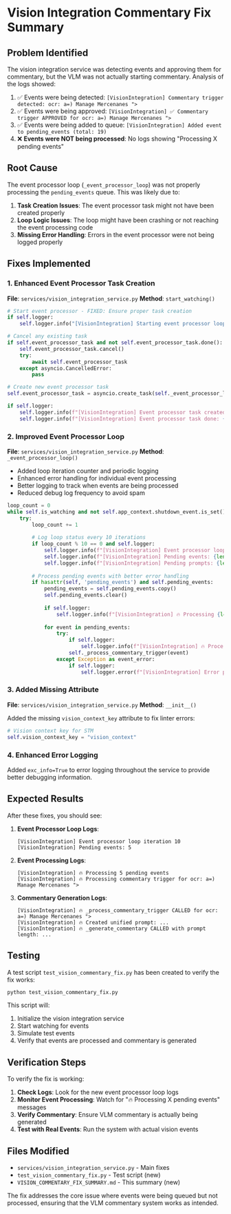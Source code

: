 # Vision Integration Commentary Fix Summary

## Problem Identified

The vision integration service was detecting events and approving them for commentary, but the VLM was not actually starting commentary. Analysis of the logs showed:

1. ✅ Events were being detected: `[VisionIntegration] Commentary trigger detected: ocr: a=) Manage Mercenanes ">`
2. ✅ Events were being approved: `[VisionIntegration] ✅ Commentary trigger APPROVED for ocr: a=) Manage Mercenanes ">`
3. ✅ Events were being added to queue: `[VisionIntegration] Added event to pending_events (total: 19)`
4. ❌ **Events were NOT being processed**: No logs showing "Processing X pending events"

## Root Cause

The event processor loop (`_event_processor_loop`) was not properly processing the `pending_events` queue. This was likely due to:

1. **Task Creation Issues**: The event processor task might not have been created properly
2. **Loop Logic Issues**: The loop might have been crashing or not reaching the event processing code
3. **Missing Error Handling**: Errors in the event processor were not being logged properly

## Fixes Implemented

### 1. Enhanced Event Processor Task Creation

**File**: `services/vision_integration_service.py`
**Method**: `start_watching()`

```python
# Start event processor - FIXED: Ensure proper task creation
if self.logger:
    self.logger.info("[VisionIntegration] Starting event processor loop...")

# Cancel any existing task
if self.event_processor_task and not self.event_processor_task.done():
    self.event_processor_task.cancel()
    try:
        await self.event_processor_task
    except asyncio.CancelledError:
        pass

# Create new event processor task
self.event_processor_task = asyncio.create_task(self._event_processor_loop())

if self.logger:
    self.logger.info(f"[VisionIntegration] Event processor task created: {self.event_processor_task}")
    self.logger.info(f"[VisionIntegration] Event processor task done: {self.event_processor_task.done()}")
```

### 2. Improved Event Processor Loop

**File**: `services/vision_integration_service.py`
**Method**: `_event_processor_loop()`

- Added loop iteration counter and periodic logging
- Enhanced error handling for individual event processing
- Better logging to track when events are being processed
- Reduced debug log frequency to avoid spam

```python
loop_count = 0
while self.is_watching and not self.app_context.shutdown_event.is_set():
    try:
        loop_count += 1
        
        # Log loop status every 10 iterations
        if loop_count % 10 == 0 and self.logger:
            self.logger.info(f"[VisionIntegration] Event processor loop iteration {loop_count}")
            self.logger.info(f"[VisionIntegration] Pending events: {len(self.pending_events)}")
            self.logger.info(f"[VisionIntegration] Pending prompts: {len(self.pending_commentary_prompts) if hasattr(self, 'pending_commentary_prompts') else 'N/A'}")
        
        # Process pending events with better error handling
        if hasattr(self, 'pending_events') and self.pending_events:
            pending_events = self.pending_events.copy()
            self.pending_events.clear()
            
            if self.logger:
                self.logger.info(f"[VisionIntegration] 🔥 Processing {len(pending_events)} pending events")
            
            for event in pending_events:
                try:
                    if self.logger:
                        self.logger.info(f"[VisionIntegration] 🔥 Processing commentary trigger for {event.object_type}: {event.label}")
                    self._process_commentary_trigger(event)
                except Exception as event_error:
                    if self.logger:
                        self.logger.error(f"[VisionIntegration] Error processing event {event.object_type}: {event.label}: {event_error}", exc_info=True)
```

### 3. Added Missing Attribute

**File**: `services/vision_integration_service.py`
**Method**: `__init__()`

Added the missing `vision_context_key` attribute to fix linter errors:

```python
# Vision context key for STM
self.vision_context_key = "vision_context"
```

### 4. Enhanced Error Logging

Added `exc_info=True` to error logging throughout the service to provide better debugging information.

## Expected Results

After these fixes, you should see:

1. **Event Processor Loop Logs**: 
   ```
   [VisionIntegration] Event processor loop iteration 10
   [VisionIntegration] Pending events: 5
   ```

2. **Event Processing Logs**:
   ```
   [VisionIntegration] 🔥 Processing 5 pending events
   [VisionIntegration] 🔥 Processing commentary trigger for ocr: a=) Manage Mercenanes ">
   ```

3. **Commentary Generation Logs**:
   ```
   [VisionIntegration] 🔥 _process_commentary_trigger CALLED for ocr: a=) Manage Mercenanes ">
   [VisionIntegration] 🔥 Created unified prompt: ...
   [VisionIntegration] 🔥 _generate_commentary CALLED with prompt length: ...
   ```

## Testing

A test script `test_vision_commentary_fix.py` has been created to verify the fix works:

```bash
python test_vision_commentary_fix.py
```

This script will:
1. Initialize the vision integration service
2. Start watching for events
3. Simulate test events
4. Verify that events are processed and commentary is generated

## Verification Steps

To verify the fix is working:

1. **Check Logs**: Look for the new event processor loop logs
2. **Monitor Event Processing**: Watch for "🔥 Processing X pending events" messages
3. **Verify Commentary**: Ensure VLM commentary is actually being generated
4. **Test with Real Events**: Run the system with actual vision events

## Files Modified

- `services/vision_integration_service.py` - Main fixes
- `test_vision_commentary_fix.py` - Test script (new)
- `VISION_COMMENTARY_FIX_SUMMARY.md` - This summary (new)

The fix addresses the core issue where events were being queued but not processed, ensuring that the VLM commentary system works as intended. 